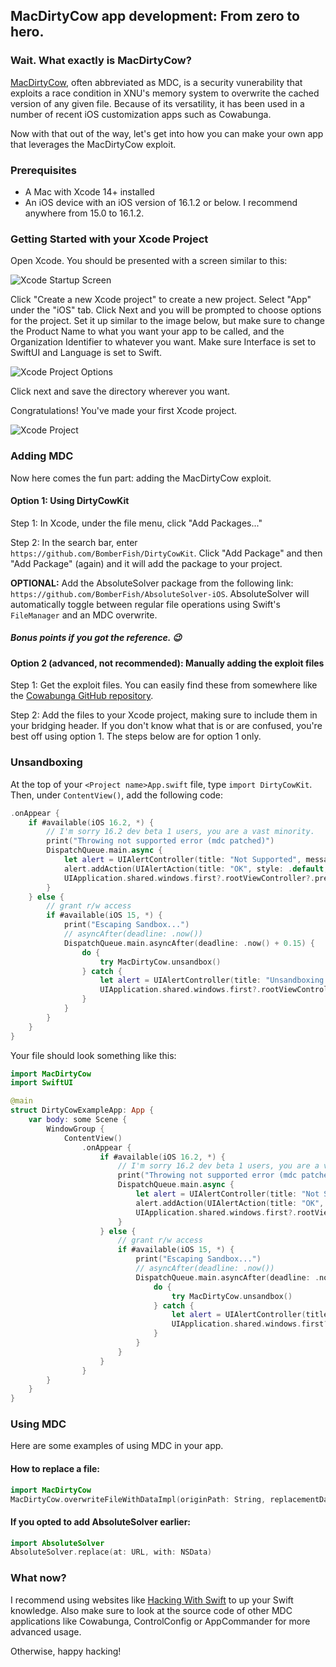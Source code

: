 ## MacDirtyCow app development: From zero to hero.

### Wait. What exactly is MacDirtyCow?
[MacDirtyCow](https://nvd.nist.gov/vuln/detail/CVE-2022-46689), often abbreviated as MDC, is a security vunerability that exploits a race condition in XNU's memory system to overwrite the cached version of any given file. Because of its versatility, it has been used in a number of recent iOS customization apps such as Cowabunga.

Now with that out of the way, let's get into how you can make your own app that leverages the MacDirtyCow exploit.


### Prerequisites

- A Mac with Xcode 14+ installed
- An iOS device with an iOS version of 16.1.2 or below. I recommend anywhere from 15.0 to 16.1.2.

### Getting Started with your Xcode Project

Open Xcode. You should be presented with a screen similar to this:

![Xcode Startup Screen](https://blog.bomberfish.ca/img/xcode-home.png)

Click "Create a new Xcode project" to create a new project. Select "App" under the "iOS" tab. Click Next and you will be prompted to choose options for the project. Set it up similar to the image below, but make sure to change the Product Name to what you want your app to be called, and the Organization Identifier to whatever you want. Make sure Interface is set to SwiftUI and Language is set to Swift.

![Xcode Project Options](https://blog.bomberfish.ca/img/xc-proj-opts.png)

Click next and save the directory wherever you want.

Congratulations! You've made your first Xcode project.

![Xcode Project](https://blog.bomberfish.ca/img/xc-starter.png)



### Adding MDC

Now here comes the fun part: adding the MacDirtyCow exploit.

#### Option 1: Using DirtyCowKit

Step 1: In Xcode, under the file menu, click "Add Packages..."

Step 2: In the search bar, enter `https://github.com/BomberFish/DirtyCowKit`. Click "Add Package" and then "Add Package" (again) and it will add the package to your project.

**OPTIONAL:** Add the AbsoluteSolver package from the following link: `https://github.com/BomberFish/AbsoluteSolver-iOS`. AbsoluteSolver will automatically toggle between regular file operations using Swift's `FileManager` and an MDC overwrite.

##### Bonus points if you got the reference. 😉

#### Option 2 (advanced, not recommended): Manually adding the exploit files

Step 1: Get the exploit files. You can easily find these from somewhere like the [Cowabunga GitHub repository](https://github.com/leminlimez/Cowabunga/tree/main/MacDirtyCowSwift/Exploit).

Step 2: Add the files to your Xcode project, making sure to include them in your bridging header. If you don't know what that is or are confused, you're best off using option 1. The steps below are for option 1 only.


### Unsandboxing

At the top of your `<Project name>App.swift` file, type `import DirtyCowKit`. Then, under `ContentView()`, add the following code:

```swift
.onAppear {
    if #available(iOS 16.2, *) {
        // I'm sorry 16.2 dev beta 1 users, you are a vast minority.
        print("Throwing not supported error (mdc patched)")
        DispatchQueue.main.async {
            let alert = UIAlertController(title: "Not Supported", message: "This version of iOS is not supported.", preferredStyle: .alert)
            alert.addAction(UIAlertAction(title: "OK", style: .default, handler: nil))
            UIApplication.shared.windows.first?.rootViewController?.present(alert, animated: true, completion: nil)
        }
    } else {
        // grant r/w access
        if #available(iOS 15, *) {
            print("Escaping Sandbox...")
            // asyncAfter(deadline: .now())
            DispatchQueue.main.asyncAfter(deadline: .now() + 0.15) {
                do {
                    try MacDirtyCow.unsandbox()
                } catch {
                    let alert = UIAlertController(title: "Unsandboxing Error", message: "\(error.localizedDescription)\nPlease close the app and retry. If the problem persists, reboot your device.", preferredStyle: .alert)
                    UIApplication.shared.windows.first?.rootViewController?.present(alert, animated: true, completion: nil)
                }
            }
        }
    }
} 
```


Your file should look something like this:

```swift
import MacDirtyCow
import SwiftUI

@main
struct DirtyCowExampleApp: App {
    var body: some Scene {
        WindowGroup {
            ContentView()
                .onAppear {
                    if #available(iOS 16.2, *) {
                        // I'm sorry 16.2 dev beta 1 users, you are a vast minority.
                        print("Throwing not supported error (mdc patched)")
                        DispatchQueue.main.async {
                            let alert = UIAlertController(title: "Not Supported", message: "This version of iOS is not supported.", preferredStyle: .alert)
                            alert.addAction(UIAlertAction(title: "OK", style: .default, handler: nil))
                            UIApplication.shared.windows.first?.rootViewController?.present(alert, animated: true, completion: nil)
                        }
                    } else {
                        // grant r/w access
                        if #available(iOS 15, *) {
                            print("Escaping Sandbox...")
                            // asyncAfter(deadline: .now())
                            DispatchQueue.main.asyncAfter(deadline: .now() + 0.15) {
                                do {
                                    try MacDirtyCow.unsandbox()
                                } catch {
                                    let alert = UIAlertController(title: "Unsandboxing Error", message: "\(error.localizedDescription)\nPlease close the app and retry. If the problem persists, reboot your device.", preferredStyle: .alert)
                                    UIApplication.shared.windows.first?.rootViewController?.present(alert, animated: true, completion: nil)
                                }
                            }
                        }
                    }
                }
        }
    }
}
```


### Using MDC

Here are some examples of using MDC in your app.

#### How to replace a file:

```swift
import MacDirtyCow
MacDirtyCow.overwriteFileWithDataImpl(originPath: String, replacementData: Data)
```

#### If you opted to add AbsoluteSolver earlier:

```swift
import AbsoluteSolver
AbsoluteSolver.replace(at: URL, with: NSData)
```


### What now?

I recommend using websites like [Hacking With Swift](https://www.hackingwithswift.com) to up your Swift knowledge. Also make sure to look at the source code of other MDC applications like Cowabunga, ControlConfig or AppCommander for more advanced usage.

Otherwise, happy hacking!